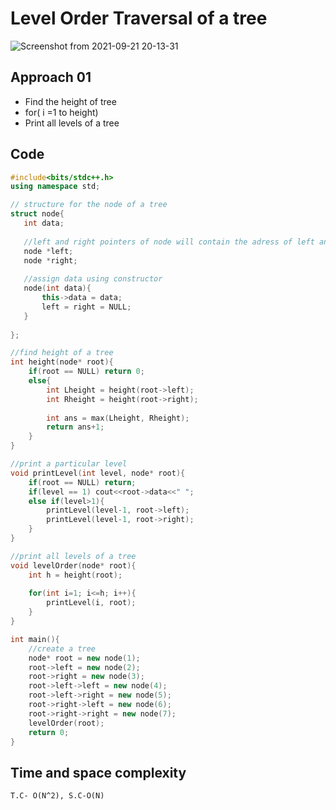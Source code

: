 # Level Order Traversal of a tree

![Screenshot from 2021-09-21 20-13-31](https://user-images.githubusercontent.com/42698268/134199852-8bcb16aa-4396-4eea-b975-f2ab6f33f2f5.png)



## Approach 01
* Find the height of tree
* for( i =1 to height)
* Print all levels of a tree


## Code
```cpp
#include<bits/stdc++.h>
using namespace std;

// structure for the node of a tree
struct node{
   int data;
   
   //left and right pointers of node will contain the adress of left and right child nodes
   node *left;
   node *right;
   
   //assign data using constructor
   node(int data){
       this->data = data;
       left = right = NULL;
   }
   
};

//find height of a tree
int height(node* root){
    if(root == NULL) return 0;
    else{
        int Lheight = height(root->left);
        int Rheight = height(root->right);
        
        int ans = max(Lheight, Rheight);
        return ans+1;
    }
}

//print a particular level
void printLevel(int level, node* root){
    if(root == NULL) return;
    if(level == 1) cout<<root->data<<" ";
    else if(level>1){
        printLevel(level-1, root->left);
        printLevel(level-1, root->right);
    }
}

//print all levels of a tree
void levelOrder(node* root){
    int h = height(root);
    
    for(int i=1; i<=h; i++){
        printLevel(i, root);
    }
}

int main(){
    //create a tree
    node* root = new node(1);
    root->left = new node(2);
    root->right = new node(3);
    root->left->left = new node(4);
    root->left->right = new node(5);
    root->right->left = new node(6);
    root->right->right = new node(7);
    levelOrder(root);
    return 0;
}
```
## Time and space complexity
```T.C- O(N^2), S.C-O(N) ```



